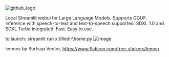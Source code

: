 ![github_logo](https://github.com/3eeps/llmon-py/assets/55860052/ce1faa0d-5c56-4551-93f9-74f8aa37732d)

Local Streamlit webui for Large Language Models. Supports GGUF. 
Inference with speech-to-text and text-to-speech supported.
SDXL 1.0 and SDXL Turbo integrated.
Fast. Easy to use.

to launch: streamlit run x:\filedir\home.py 
![image](https://github.com/3eeps/llmon-py/assets/55860052/e86a181e-c76f-4150-8ead-c440a29a200d)


lemons by Surfsup.Vector, https://www.flaticon.com/free-stickers/lemon
